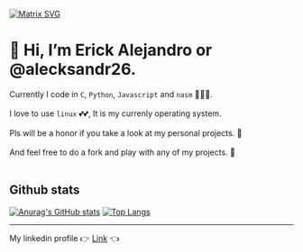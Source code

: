 [![Matrix SVG](https://raw.githubusercontent.com/rodrigograca31/rodrigograca31/master/matrix.svg)](https://www.youtube.com/watch?v=SDkAGkd4NLc) 
# 👋 Hi, I’m Erick Alejandro or @alecksandr26.

Currently I code in `C`, `Python`, `Javascript` and `nasm` :eyes::eyes::eyes:. <br /><br />
I love to use `linux` :two_hearts::two_hearts:, It is my currenly operating system. <br /><br />
Pls will be a honor if you take a look at my personal projects. :raised_hands: <br /><br />
And feel free to do a fork and play with any of my projects. :runner: <br />
<br />
## Github stats
[![Anurag's GitHub stats](https://github-readme-stats.vercel.app/api?username=alecksandr26&count_private=true&theme=darcula)](https://github.com/anuraghazra/github-readme-stats)
[![Top Langs](https://github-readme-stats.vercel.app/api/top-langs/?username=alecksandr26&layout=compact&theme=darcula)](https://github.com/anuraghazra/github-readme-stats)

<hr />

My linkedin profile :point_right: [Link](https://www.linkedin.com/in/erick-alejandro-carrillo-lopez-988112219) :point_left:



<!---
      alecksandr26/alecksandr26 is a ✨ special ✨ repository because its `README.md` (this file) appears on your GitHub profile.
You can click the Preview link to take a look at your changes.
--->
